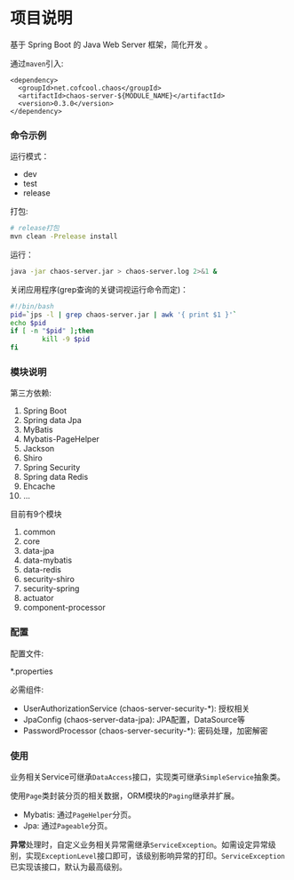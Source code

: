 # 项目说明

基于 Spring Boot 的 Java Web Server 框架，简化开发 。


通过`maven`引入:

```
<dependency>
  <groupId>net.cofcool.chaos</groupId>
  <artifactId>chaos-server-${MODULE_NAME}</artifactId>
  <version>0.3.0</version>
</dependency>
```

### 命令示例

运行模式：

* dev
* test
* release

打包:

```sh
# release打包
mvn clean -Prelease install
```

运行：
```sh
java -jar chaos-server.jar > chaos-server.log 2>&1 &
```

关闭应用程序(grep查询的关键词视运行命令而定)：

```sh
#!/bin/bash
pid=`jps -l | grep chaos-server.jar | awk '{ print $1 }'`
echo $pid
if [ -n "$pid" ];then
        kill -9 $pid
fi
```

### 模块说明

第三方依赖:

1. Spring Boot
2. Spring data Jpa
3. MyBatis
4. Mybatis-PageHelper
5. Jackson
7. Shiro
8. Spring Security
9. Spring data Redis
10. Ehcache
10. ...


目前有9个模块

1. common
2. core
3. data-jpa
4. data-mybatis
5. data-redis
6. security-shiro
7. security-spring
8. actuator
9. component-processor

### 配置 

配置文件:
 
*.properties

必需组件:

* UserAuthorizationService (chaos-server-security-*): 授权相关
* JpaConfig (chaos-server-data-jpa): JPA配置，DataSource等
* PasswordProcessor (chaos-server-security-*): 密码处理，加密解密

### 使用

业务相关Service可继承`DataAccess`接口，实现类可继承`SimpleService`抽象类。


使用`Page`类封装分页的相关数据，ORM模块的`Paging`继承并扩展。

* Mybatis: 通过`PageHelper`分页。
* Jpa: 通过`Pageable`分页。

**异常**处理时，自定义业务相关异常需继承`ServiceException`。如需设定异常级别，实现`ExceptionLevel`接口即可，该级别影响异常的打印。`ServiceException`已实现该接口，默认为最高级别。

